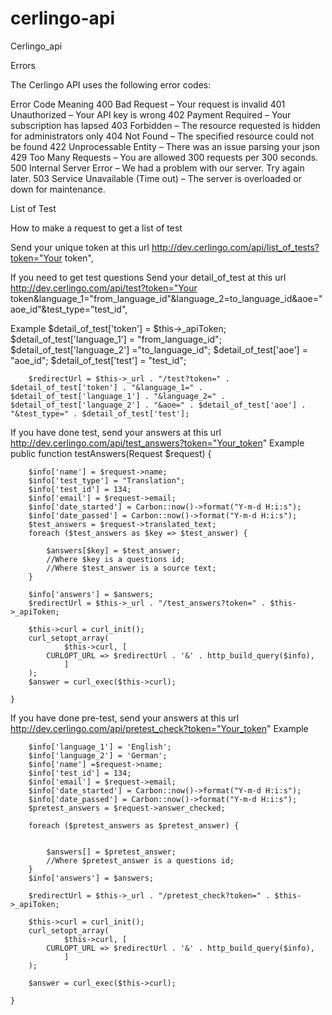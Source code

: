 # cerlingo-api
Cerlingo_api

Errors

The Cerlingo API uses the following error codes:

Error Code	Meaning
400	Bad Request – Your request is invalid
401	Unauthorized – Your API key is wrong
402	Payment Required – Your subscription has lapsed
403	Forbidden – The resource requested is hidden for administrators only
404	Not Found – The specified resource could not be found
422	Unprocessable Entity – There was an issue parsing your json
429	Too Many Requests – You are allowed 300 requests per 300 seconds.
500	Internal Server Error – We had a problem with our server. Try again later.
503	Service Unavailable (Time out) – The server is overloaded or down for maintenance.


List of Test

How to make a request to get a list of test

Send your unique token at this url http://dev.cerlingo.com/api/list_of_tests?token="Your token",


If you need to get test questions 
Send your detail_of_test at this url  http://dev.cerlingo.com/api/test?token="Your token&language_1="from_language_id"&language_2=to_language_id&aoe="aoe_id"&test_type="test_id",

Example 
 $detail_of_test['token'] = $this->_apiToken;
        $detail_of_test['language_1'] = "from_language_id";
        $detail_of_test['language_2'] ="to_language_id";
        $detail_of_test['aoe'] = "aoe_id";
        $detail_of_test['test'] = "test_id";

        $redirectUrl = $this->_url . "/test?token=" . $detail_of_test['token'] . "&language_1=" . $detail_of_test['language_1'] . "&language_2=" . $detail_of_test['language_2'] . "&aoe=" . $detail_of_test['aoe'] . "&test_type=" . $detail_of_test['test'];


If you have done test, send your answers at this url 
 http://dev.cerlingo.com/api/test_answers?token="Your_token"
 Example
    public function testAnswers(Request $request) {

        $info['name'] = $request->name;
        $info['test_type'] = "Translation";
        $info['test_id'] = 134;
        $info['email'] = $request->email;
        $info['date_started'] = Carbon::now()->format("Y-m-d H:i:s");
        $info['date_passed'] = Carbon::now()->format("Y-m-d H:i:s");
        $test_answers = $request->translated_text;
        foreach ($test_answers as $key => $test_answer) {

            $answers[$key] = $test_answer;
            //Where $key is a questions id; 
            //Where $test_answer is a source text; 
        }

        $info['answers'] = $answers;
        $redirectUrl = $this->_url . "/test_answers?token=" . $this->_apiToken;

        $this->curl = curl_init();
        curl_setopt_array(
                $this->curl, [
            CURLOPT_URL => $redirectUrl . '&' . http_build_query($info),
                ]
        );
        $answer = curl_exec($this->curl);

    }
If you have done pre-test, send your answers at this url 
 http://dev.cerlingo.com/api/pretest_check?token="Your_token"
 Example

        $info['language_1'] = 'English';
        $info['language_2'] = 'German';
        $info['name'] =$request->name;
        $info['test_id'] = 134;
        $info['email'] = $request->email;
        $info['date_started'] = Carbon::now()->format("Y-m-d H:i:s");
        $info['date_passed'] = Carbon::now()->format("Y-m-d H:i:s");
        $pretest_answers = $request->answer_checked;
  
        foreach ($pretest_answers as $pretest_answer) {


            $answers[] = $pretest_answer;
            //Where $pretest_answer is a questions id; 
        }
        $info['answers'] = $answers;
      
        $redirectUrl = $this->_url . "/pretest_check?token=" . $this->_apiToken;

        $this->curl = curl_init();
        curl_setopt_array(
                $this->curl, [
            CURLOPT_URL => $redirectUrl . '&' . http_build_query($info),
                ]
        );
     
        $answer = curl_exec($this->curl);

    }
    
    
    
    

